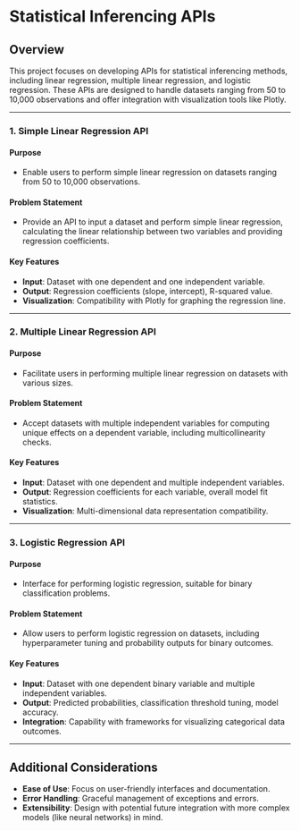 # Statistical Inferencing APIs

## Overview
This project focuses on developing APIs for statistical inferencing methods, including linear regression, multiple linear regression, and logistic regression. These APIs are designed to handle datasets ranging from 50 to 10,000 observations and offer integration with visualization tools like Plotly.

---

### 1. Simple Linear Regression API

#### Purpose
- Enable users to perform simple linear regression on datasets ranging from 50 to 10,000 observations.

#### Problem Statement
- Provide an API to input a dataset and perform simple linear regression, calculating the linear relationship between two variables and providing regression coefficients.

#### Key Features
- **Input**: Dataset with one dependent and one independent variable.
- **Output**: Regression coefficients (slope, intercept), R-squared value.
- **Visualization**: Compatibility with Plotly for graphing the regression line.

---

### 2. Multiple Linear Regression API

#### Purpose
- Facilitate users in performing multiple linear regression on datasets with various sizes.

#### Problem Statement
- Accept datasets with multiple independent variables for computing unique effects on a dependent variable, including multicollinearity checks.

#### Key Features
- **Input**: Dataset with one dependent and multiple independent variables.
- **Output**: Regression coefficients for each variable, overall model fit statistics.
- **Visualization**: Multi-dimensional data representation compatibility.

---

### 3. Logistic Regression API

#### Purpose
- Interface for performing logistic regression, suitable for binary classification problems.

#### Problem Statement
- Allow users to perform logistic regression on datasets, including hyperparameter tuning and probability outputs for binary outcomes.

#### Key Features
- **Input**: Dataset with one dependent binary variable and multiple independent variables.
- **Output**: Predicted probabilities, classification threshold tuning, model accuracy.
- **Integration**: Capability with frameworks for visualizing categorical data outcomes.

---

## Additional Considerations
- **Ease of Use**: Focus on user-friendly interfaces and documentation.
- **Error Handling**: Graceful management of exceptions and errors.
- **Extensibility**: Design with potential future integration with more complex models (like neural networks) in mind.
